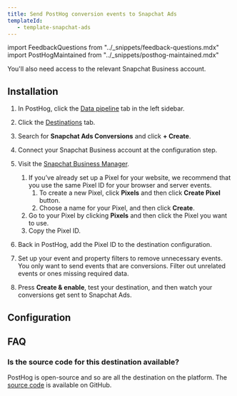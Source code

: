 ```yaml
---
title: Send PostHog conversion events to Snapchat Ads
templateId: 
   - template-snapchat-ads
---
```


import FeedbackQuestions from "../_snippets/feedback-questions.mdx"
import PostHogMaintained from "../_snippets/posthog-maintained.mdx"


You'll also need access to the relevant Snapchat Business account.

## Installation

1. In PostHog, click the [Data pipeline](https://us.posthog.com/pipeline/overview) tab in the left sidebar.

2. Click the [Destinations](https://us.posthog.com/pipeline/destinations?search=snapchat) tab.

3. Search for **Snapchat Ads Conversions** and click **+ Create**.

4. Connect your Snapchat Business account at the configuration step.

5. Visit the [Snapchat Business Manager](https://business.snapchat.com/).
   1. If you’ve already set up a Pixel for your website, we recommend that you use the same Pixel ID for your browser and server events.
      1. To create a new Pixel, click **Pixels** and then click **Create Pixel** button.
      2. Choose a name for your Pixel, and then click **Create**.
   2. Go to your Pixel by clicking **Pixels** and then click the Pixel you want to use.
   3. Copy the Pixel ID.

6. Back in PostHog, add the Pixel ID to the destination configuration.

7. Set up your event and property filters to remove unnecessary events. You only want to send events that are conversions. Filter out unrelated events or ones missing required data.

8. Press **Create & enable**, test your destination, and then watch your conversions get sent to Snapchat Ads.

<HideOnCDPIndex>

## Configuration

<TemplateParameters />

## FAQ

### Is the source code for this destination available?

PostHog is open-source and so are all the destination on the platform. The [source code](https://github.com/PostHog/posthog/blob/master/posthog/cdp/templates/snapchat_ads/template_snapchat_ads.py) is available on GitHub.

<PostHogMaintained />

<FeedbackQuestions />

</HideOnCDPIndex>
